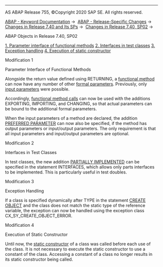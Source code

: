   

* * *

AS ABAP Release 755, ©Copyright 2020 SAP SE. All rights reserved.

[ABAP - Keyword Documentation](https://help.sap.com/doc/abapdocu_755_index_htm/7.55/en-US/abenabap.htm) →  [ABAP - Release-Specific Changes](https://help.sap.com/doc/abapdocu_755_index_htm/7.55/en-US/abennews.htm) →  [Changes in Release 7.40 and Its SPs](https://help.sap.com/doc/abapdocu_755_index_htm/7.55/en-US/abennews-740.htm) →  [Changes in Release 7.40, SP02](https://help.sap.com/doc/abapdocu_755_index_htm/7.55/en-US/abennews-740_sp02.htm) → 

ABAP Objects in Release 7.40, SP02

[1\. Parameter interface of functional methods](#!ABAP_MODIFICATION_1@1@)
[2\. Interfaces in test classes](#!ABAP_MODIFICATION_2@2@)
[3\. Exception handling](#!ABAP_MODIFICATION_3@3@)
[4\. Execution of static constructor](#!ABAP_MODIFICATION_4@4@)

Modification 1

Parameter Interface of Functional Methods

Alongside the return value defined using RETURNING, a [functional method](https://help.sap.com/doc/abapdocu_755_index_htm/7.55/en-US/abenfunctional_method_glosry.htm "Glossary Entry") can now have any number of other [formal parameters](https://help.sap.com/doc/abapdocu_755_index_htm/7.55/en-US/abenformal_parameter_glosry.htm "Glossary Entry"). Previously, only [input parameters](https://help.sap.com/doc/abapdocu_755_index_htm/7.55/en-US/abeninput_parameter_glosry.htm "Glossary Entry") were possible.

Accordingly, [functional method calls](https://help.sap.com/doc/abapdocu_755_index_htm/7.55/en-US/abenfunctional_method_call_glosry.htm "Glossary Entry") can now be used with the additions EXPORTING, IMPORTING, and CHANGING, so that actual parameters can be bound to the additional formal parameters.

When the input parameters of a method are declared, the addition [PREFERRED PARAMETER](https://help.sap.com/doc/abapdocu_755_index_htm/7.55/en-US/abapmethods_general.htm) can now also be specified, if the method has output parameters or input/output parameters. The only requirement is that all input parameters and input/output parameters are optional.

Modification 2

Interfaces in Test Classes

In test classes, the new addition [PARTIALLY IMPLEMENTED](https://help.sap.com/doc/abapdocu_755_index_htm/7.55/en-US/abapinterfaces_partially.htm) can be specified in the statement INTERFACES, which allows only parts interfaces to be implemented. This is particularly useful in test doubles.

Modification 3

Exception Handling

If a class is specified dynamically after TYPE in the statement [CREATE OBJECT](https://help.sap.com/doc/abapdocu_755_index_htm/7.55/en-US/abapcreate_object_explicit.htm) and the class does not match the static type of the reference variable, the exception can now be handled using the exception class CX\_SY\_CREATE\_OBJECT\_ERROR.

Modification 4

Execution of Static Constructor

Until now, the [static constructor](https://help.sap.com/doc/abapdocu_755_index_htm/7.55/en-US/abenstatic_constructor_glosry.htm "Glossary Entry") of a class was called before each use of the class. It is not necessary to execute the static constructor to use a constant of the class. Accessing a constant of a class no longer results in its static constructor being called.